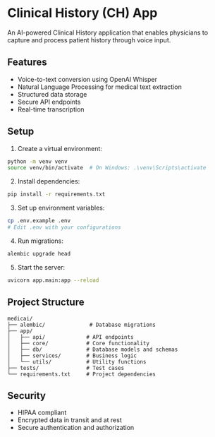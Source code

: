 # Clinical History (CH) App

An AI-powered Clinical History application that enables physicians to capture and process patient history through voice input.

## Features

- Voice-to-text conversion using OpenAI Whisper
- Natural Language Processing for medical text extraction
- Structured data storage
- Secure API endpoints
- Real-time transcription

## Setup

1. Create a virtual environment:
```bash
python -m venv venv
source venv/bin/activate  # On Windows: .\venv\Scripts\activate
```

2. Install dependencies:
```bash
pip install -r requirements.txt
```

3. Set up environment variables:
```bash
cp .env.example .env
# Edit .env with your configurations
```

4. Run migrations:
```bash
alembic upgrade head
```

5. Start the server:
```bash
uvicorn app.main:app --reload
```

## Project Structure

```
medicai/
├── alembic/              # Database migrations
├── app/
│   ├── api/             # API endpoints
│   ├── core/            # Core functionality
│   ├── db/              # Database models and schemas
│   ├── services/        # Business logic
│   └── utils/           # Utility functions
├── tests/               # Test cases
└── requirements.txt     # Project dependencies
```

## Security

- HIPAA compliant
- Encrypted data in transit and at rest
- Secure authentication and authorization
